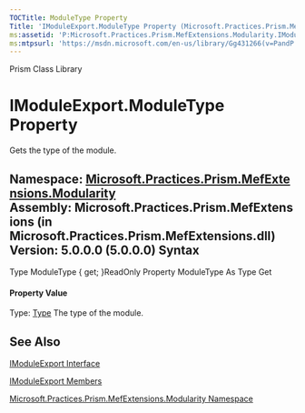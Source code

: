 ```yaml
---
TOCTitle: ModuleType Property
Title: 'IModuleExport.ModuleType Property (Microsoft.Practices.Prism.MefExtensions.Modularity)'
ms:assetid: 'P:Microsoft.Practices.Prism.MefExtensions.Modularity.IModuleExport.ModuleType'
ms:mtpsurl: 'https://msdn.microsoft.com/en-us/library/Gg431266(v=PandP.50)'
---
```


Prism Class Library

IModuleExport.ModuleType Property
=====================================

Gets the type of the module.

**Namespace:** [Microsoft.Practices.Prism.MefExtensions.Modularity](https://msdn.microsoft.com/n:microsoft.practices.prism.mefextensions.modularity)
**Assembly:** Microsoft.Practices.Prism.MefExtensions (in Microsoft.Practices.Prism.MefExtensions.dll) Version: 5.0.0.0 (5.0.0.0)
Syntax
------

<span id="syntaxToggle"></span>Type ModuleType { get; }ReadOnly Property ModuleType As Type Get
#### Property Value

Type: [Type](http://msdn2.microsoft.com/en-us/library/42892f65)
The type of the module.

See Also
--------

<span id="seeAlsoToggle"></span>
[IModuleExport Interface](https://msdn.microsoft.com/t:microsoft.practices.prism.mefextensions.modularity.imoduleexport)

[IModuleExport Members](https://msdn.microsoft.com/allmembers.t:microsoft.practices.prism.mefextensions.modularity.imoduleexport)

[Microsoft.Practices.Prism.MefExtensions.Modularity Namespace](https://msdn.microsoft.com/n:microsoft.practices.prism.mefextensions.modularity)

